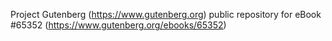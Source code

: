 Project Gutenberg (https://www.gutenberg.org) public repository for eBook #65352 (https://www.gutenberg.org/ebooks/65352)

